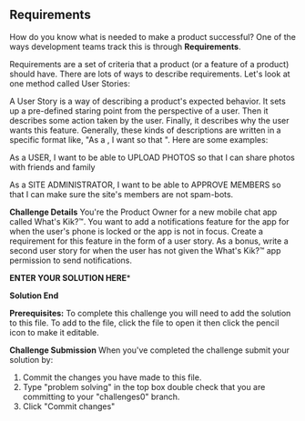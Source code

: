 ## Requirements 

How do you know what is needed to make a product successful? One of the ways development teams track this is through **Requirements**. 

Requirements are a set of criteria that a product (or a feature of a product) should have. There are lots of ways to describe requirements. Let's look at one method called User Stories:

A User Story is a way of describing a product's expected behavior. It sets up a pre-defined staring point from the perspective of a user. Then it describes some action taken by the user. Finally, it describes why the user wants this feature. Generally, these kinds of descriptions are written in a specific format like, "As a <ROLE>, I want <FEATURE> so that <REASON>". Here are some examples:

As a USER, 
I want to be able to UPLOAD PHOTOS 
so that I can share photos with friends and family

As a SITE ADMINISTRATOR,
I want to be able to APPROVE MEMBERS
so that I can make sure the site's members are not spam-bots.


**Challenge Details**
You're the Product Owner for a new mobile chat app called What's Kik?™. You want to add a notifications feature for the app for when the user's phone is locked or the app is not in focus. Create a requirement for this feature in the form of a user story. As a bonus, write a second user story for when the user has not given the What's Kik?™ app permission to send notifications.


**ENTER YOUR SOLUTION HERE***


**Solution End**

**Prerequisites:**
To complete this challenge you will need to add the solution to this file. To add to the file, click the file to open it then click the pencil icon to make it editable.

**Challenge Submission**
When you've completed the challenge submit your solution by:
1. Commit the changes you have made to this file.
2. Type "problem solving" in the top box double check that you are committing to your "challenges0" branch.
2. Click "Commit changes"



